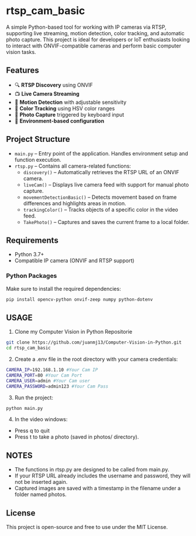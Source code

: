 # rtsp_cam_basic

A simple Python-based tool for working with IP cameras via RTSP, supporting live streaming, motion detection, color tracking, and automatic photo capture. This project is ideal for developers or IoT enthusiasts looking to interact with ONVIF-compatible cameras and perform basic computer vision tasks.

## Features

- 🔍 **RTSP Discovery** using ONVIF
- 📺 **Live Camera Streaming**
- 🎯 **Motion Detection** with adjustable sensitivity
- 🎨 **Color Tracking** using HSV color ranges
- 📸 **Photo Capture** triggered by keyboard input
- 🔐 **Environment-based configuration**

## Project Structure

- `main.py` – Entry point of the application. Handles environment setup and function execution.
- `rtsp.py` – Contains all camera-related functions:
  - `discovery()` – Automatically retrieves the RTSP URL of an ONVIF camera.
  - `liveCam()` – Displays live camera feed with support for manual photo capture.
  - `movementDetectionBasic()` – Detects movement based on frame differences and highlights areas in motion.
  - `trackingColor()` – Tracks objects of a specific color in the video feed.
  - `TakePhoto()` – Captures and saves the current frame to a local folder.

## Requirements

- Python 3.7+
- Compatible IP camera (ONVIF and RTSP support)

### Python Packages

Make sure to install the required dependencies:

```bash
pip install opencv-python onvif-zeep numpy python-dotenv
```


## USAGE

1. Clone my Computer Vision in Python Repositorie
```bash
git clone https://github.com/juanmj13/Computer-Vision-in-Python.git
cd rtsp_cam_basic
```

2. Create a .env file in the root directory with your camera credentials:

```bash
CAMERA_IP=192.168.1.10 #Your Cam IP
CAMERA_PORT=80 #Your Cam Port
CAMERA_USER=admin #Your Cam user
CAMERA_PASSWORD=admin123 #Your Cam Pass
```
3. Run the project:
```bash
python main.py
```

4. In the video windows:
- Press q to quit
- Press t to take a photo (saved in photos/ directory).

## NOTES 
- The functions in rtsp.py are designed to be called from main.py.
- If your RTSP URL already includes the username and password, they will not be inserted again.
- Captured images are saved with a timestamp in the filename under a folder named photos.

## License
This project is open-source and free to use under the MIT License.



